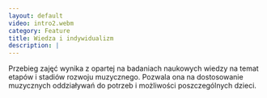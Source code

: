 ```yaml
---
layout: default
video: intro2.webm
category: Feature
title: Wiedza i indywidualizm
description: |
---
```


Przebieg zajęć wynika z&nbsp;opartej na&nbsp;badaniach naukowych wiedzy na&nbsp;temat etapów i&nbsp;stadiów rozwoju muzycznego. 
Pozwala ona na&nbsp;dostosowanie muzycznych oddziaływań do&nbsp;potrzeb i&nbsp;możliwości poszczególnych dzieci.
